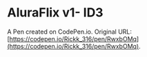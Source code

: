 # AluraFlix v1- ID3

A Pen created on CodePen.io. Original URL: [https://codepen.io/Rickk_316/pen/RwxbOMq](https://codepen.io/Rickk_316/pen/RwxbOMq).


